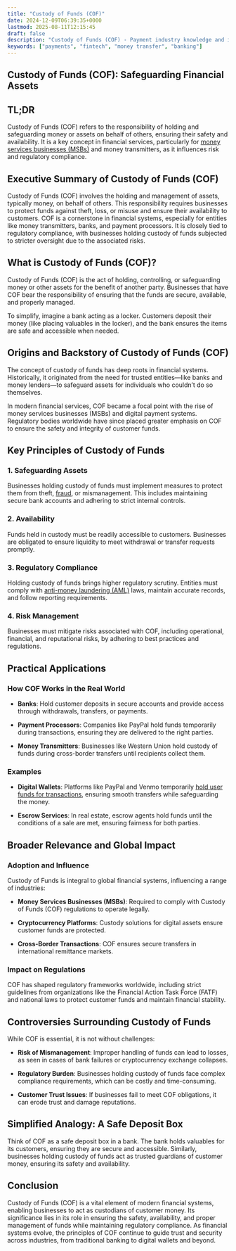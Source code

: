 ```yaml
---
title: "Custody of Funds (COF)"
date: 2024-12-09T06:39:35+0000
lastmod: 2025-08-11T12:15:45
draft: false
description: "Custody of Funds (COF) - Payment industry knowledge and insights"
keywords: ["payments", "fintech", "money transfer", "banking"]
---
```


## Custody of Funds (COF): Safeguarding Financial Assets

## TL;DR

Custody of Funds (COF) refers to the responsibility of holding and safeguarding money or assets on behalf of others, ensuring their safety and availability. It is a key concept in financial services, particularly for [money services businesses (MSBs)](https://faisalkhanllc.xyz/resources/payments-wiki/m/money-services-business-msb/) and money transmitters, as it influences risk and regulatory compliance.

## Executive Summary of Custody of Funds (COF)

Custody of Funds (COF) involves the holding and management of assets, typically money, on behalf of others. This responsibility requires businesses to protect funds against theft, loss, or misuse and ensure their availability to customers. COF is a cornerstone in financial systems, especially for entities like money transmitters, banks, and payment processors. It is closely tied to regulatory compliance, with businesses holding custody of funds subjected to stricter oversight due to the associated risks.

## What is Custody of Funds (COF)?

Custody of Funds (COF) is the act of holding, controlling, or safeguarding money or other assets for the benefit of another party. Businesses that have COF bear the responsibility of ensuring that the funds are secure, available, and properly managed.

To simplify, imagine a bank acting as a locker. Customers deposit their money (like placing valuables in the locker), and the bank ensures the items are safe and accessible when needed.

## Origins and Backstory of Custody of Funds (COF)

The concept of custody of funds has deep roots in financial systems. Historically, it originated from the need for trusted entities—like banks and money lenders—to safeguard assets for individuals who couldn’t do so themselves.

In modern financial services, COF became a focal point with the rise of money services businesses (MSBs) and digital payment systems. Regulatory bodies worldwide have since placed greater emphasis on COF to ensure the safety and integrity of customer funds.

## Key Principles of Custody of Funds

### 1. Safeguarding Assets

Businesses holding custody of funds must implement measures to protect them from theft, [fraud](https://faisalkhanllc.xyz/resources/payments-wiki/f/fraud/), or mismanagement. This includes maintaining secure bank accounts and adhering to strict internal controls.

### 2. Availability

Funds held in custody must be readily accessible to customers. Businesses are obligated to ensure liquidity to meet withdrawal or transfer requests promptly.

### 3. Regulatory Compliance

Holding custody of funds brings higher regulatory scrutiny. Entities must comply with [anti-money laundering (AML)](https://faisalkhanllc.xyz/resources/payments-wiki/a/anti-money-laundering-aml/) laws, maintain accurate records, and follow reporting requirements.

### 4. Risk Management

Businesses must mitigate risks associated with COF, including operational, financial, and reputational risks, by adhering to best practices and regulations.

## Practical Applications

### How COF Works in the Real World

- **Banks**: Hold customer deposits in secure accounts and provide access through withdrawals, transfers, or payments.

- **Payment Processors**: Companies like PayPal hold funds temporarily during transactions, ensuring they are delivered to the right parties.

- **Money Transmitters**: Businesses like Western Union hold custody of funds during cross-border transfers until recipients collect them.

### Examples

- **Digital Wallets**: Platforms like PayPal and Venmo temporarily [hold user funds for transactions](https://faisalkhanllc.xyz/resources/payments-wiki/d/digital-wallet/), ensuring smooth transfers while safeguarding the money.

- **Escrow Services**: In real estate, escrow agents hold funds until the conditions of a sale are met, ensuring fairness for both parties.

## Broader Relevance and Global Impact

### Adoption and Influence

Custody of Funds is integral to global financial systems, influencing a range of industries:

- **Money Services Businesses (MSBs)**: Required to comply with Custody of Funds (COF) regulations to operate legally.

- **Cryptocurrency Platforms**: Custody solutions for digital assets ensure customer funds are protected.

- **Cross-Border Transactions**: COF ensures secure transfers in international remittance markets.

### Impact on Regulations

COF has shaped regulatory frameworks worldwide, including strict guidelines from organizations like the Financial Action Task Force (FATF) and national laws to protect customer funds and maintain financial stability.

## Controversies Surrounding Custody of Funds

While COF is essential, it is not without challenges:

- **Risk of Mismanagement**: Improper handling of funds can lead to losses, as seen in cases of bank failures or cryptocurrency exchange collapses.

- **Regulatory Burden**: Businesses holding custody of funds face complex compliance requirements, which can be costly and time-consuming.

- **Customer Trust Issues**: If businesses fail to meet COF obligations, it can erode trust and damage reputations.

## Simplified Analogy: A Safe Deposit Box

Think of COF as a safe deposit box in a bank. The bank holds valuables for its customers, ensuring they are secure and accessible. Similarly, businesses holding custody of funds act as trusted guardians of customer money, ensuring its safety and availability.

## Conclusion

Custody of Funds (COF) is a vital element of modern financial systems, enabling businesses to act as custodians of customer money. Its significance lies in its role in ensuring the safety, availability, and proper management of funds while maintaining regulatory compliance. As financial systems evolve, the principles of COF continue to guide trust and security across industries, from traditional banking to digital wallets and beyond.